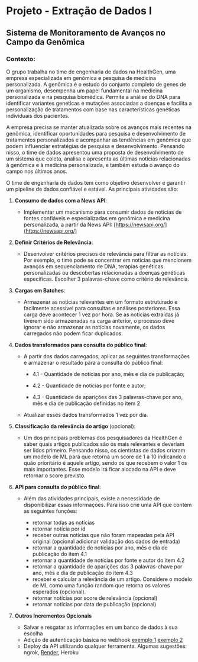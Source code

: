 # Projeto - Extração de Dados I

## Sistema de Monitoramento de Avanços no Campo da Genômica

### Contexto:

O grupo trabalha no time de engenharia de dados na HealthGen, uma empresa especializada em genômica e pesquisa de medicina personalizada. A genômica é o estudo do conjunto completo de genes de um organismo, desempenha um papel fundamental na medicina personalizada e na pesquisa biomédica. Permite a análise do DNA para identificar variantes genéticas e mutações associadas a doenças e facilita a personalização de tratamentos com base nas características genéticas individuais dos pacientes.

A empresa precisa se manter atualizada sobre os avanços mais recentes na genômica, identificar oportunidades para pesquisa e desenvolvimento de tratamentos personalizados e acompanhar as tendências em genômica que podem influenciar estratégias de pesquisa e desenvolvimento. Pensando nisso, o time de dados apresentou uma proposta de desenvolvimento de um sistema que coleta, analisa e apresenta as últimas notícias relacionadas à genômica e à medicina personalizada, e também estuda o avanço do campo nos últimos anos.

O time de engenharia de dados tem como objetivo desenvolver e garantir um pipeline de dados confiável e estável. As principais atividades são:

1. **Consumo de dados com a News API**:

   - Implementar um mecanismo para consumir dados de notícias de fontes confiáveis e especializadas em genômica e medicina personalizada, a partir da News API:
     [https://newsapi.org/](https://newsapi.org/)

2. **Definir Critérios de Relevância**:

   - Desenvolver critérios precisos de relevância para filtrar as notícias. Por exemplo, o time pode se concentrar em notícias que mencionem avanços em sequenciamento de DNA, terapias genéticas personalizadas ou descobertas relacionadas a doenças genéticas específicas. Escolher 3 palavras-chave como critério de relevância.

3. **Cargas em Batches**:

   - Armazenar as notícias relevantes em um formato estruturado e facilmente acessível para consultas e análises posteriores. Essa carga deve acontecer 1 vez por hora. Se as notícias extraídas já tiverem sido armazenadas na carga anterior, o processo deve ignorar e não armazenar as notícias novamente, os dados carregados não podem ficar duplicados.

4. **Dados transformados para consulta do público final**:

   - A partir dos dados carregados, aplicar as seguintes transformações e armazenar o resultado para a consulta do público final:

     - 4.1 - Quantidade de notícias por ano, mês e dia de publicação;

     - 4.2 - Quantidade de notícias por fonte e autor;

     - 4.3 - Quantidade de aparições das 3 palavras-chave por ano, mês e dia de publicação definidas no item 2

   - Atualizar esses dados transformados 1 vez por dia.

5. **Classificação da relevância do artigo** (opcional):

    - Um dos principais problemas dos pesquisadores da HealthGen é saber quais artigos publicados são os mais relevantes e deveriam ser lidos primeiro. Pensando nisso, os cientistas de dados criaram um modelo de ML para que retorna um score de 1 a 10 indicando o quão prioritário é aquele artigo, sendo os que recebem o valor 1 os mais importantes. Esse modelo irá ficar alocado na API e deve retornar o score previsto.

6. **API para consulta do público final**:

    - Além das atividades principais, existe a necessidade de disponibilizar essas informações. Para isso crie uma API que contém as seguintes funções:

        - retornar todas as notícias
        - retornar notícia por id
        - receber outras notícias que não foram mapeadas pela API original (opcional adicionar validação dos dados de entrada)
        - retornar a quantidade de notícias por ano, mês e dia de publicação do item 4.1
        - retornar a quantidade de notícias por fonte e autor do item 4.2
        - retornar a quantidade de aparições das 3 palavras-chave por ano, mês e dia de publicação  do item 4.3
        - receber e calcular a relevância de um artigo. Considere o modelo de ML como uma função random que retorna os valores esperados (opcional).
        - retornar notícias por score de relevância (opcional)
        - retornar notícias por data de publicação (opcional)


7. **Outros Incrementos Opcionais**
   
   - Salvar e resgatar as informações em um banco de dados à sua escolha 
   - Adição de autenticação básica no webhook [exemplo 1](https://peter-nhan.github.io/posts/Webhook-Python-Curl-DNAC/) [exemplo 2](https://dev.to/koladev/building-a-web-service-whatsapp-cloud-api-flask-webhook-configuration-part-2-l1k)
   - Deploy da API utilizando qualquer ferramenta. Algumas sugestões: ngrok, [Render](https://render.com/), Heroku

